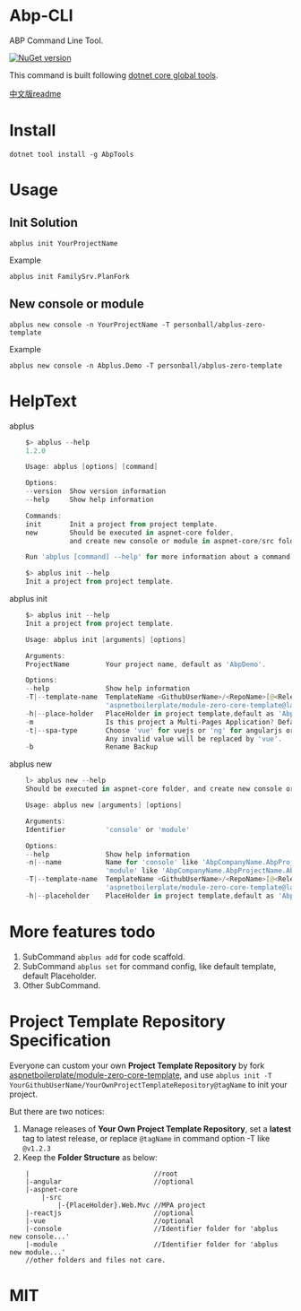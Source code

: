 # Abp-CLI

ABP Command Line Tool.  

[![NuGet version](https://badge.fury.io/nu/AbpTools.svg)](https://badge.fury.io/nu/AbpTools)

This command is built following [dotnet core global tools](https://docs.microsoft.com/zh-cn/dotnet/core/tools/global-tools).  

[中文版readme](https://github.com/personball/Abp-CLI/wiki)

# Install

    dotnet tool install -g AbpTools

# Usage

## Init Solution

    abplus init YourProjectName

Example

    abplus init FamilySrv.PlanFork

## New console or module

    abplus new console -n YourProjectName -T personball/abplus-zero-template

Example

    abplus new console -n Abplus.Demo -T personball/abplus-zero-template

# HelpText

abplus

```powershell
    $> abplus --help
    1.2.0

    Usage: abplus [options] [command]

    Options:
    --version  Show version information
    --help     Show help information

    Commands:
    init       Init a project from project template.  
    new        Should be executed in aspnet-core folder,   
               and create new console or module in aspnet-core/src folder.

    Run 'abplus [command] --help' for more information about a command.

    $> abplus init --help
    Init a project from project template.
```

abplus init

```powershell
    $> abplus init --help
    Init a project from project template.

    Usage: abplus init [arguments] [options]

    Arguments:
    ProjectName         Your project name, default as 'AbpDemo'.

    Options:
    --help              Show help information
    -T|--template-name  TemplateName <GithubUserName>/<RepoName>[@<ReleaseTag>], default as 
                        'aspnetboilerplate/module-zero-core-template@latest'.
    -h|--place-holder   PlaceHolder in project template,default as 'AbpCompanyName.AbpProjectName'.
    -m                  Is this project a Multi-Pages Application? Default as false.
    -t|--spa-type       Choose 'vue' for vuejs or 'ng' for angularjs or 'react' for reactjs.
                        Any invalid value will be replaced by 'vue'.
    -b                  Rename Backup
```

abplus new

```powershell
    l> abplus new --help
    Should be executed in aspnet-core folder, and create new console or module in aspnet-core/src folder.

    Usage: abplus new [arguments] [options]

    Arguments:
    Identifier          'console' or 'module'

    Options:
    --help              Show help information
    -n|--name           Name for 'console' like 'AbpCompanyName.AbpProjectName' or for   
                        'module' like 'AbpCompanyName.AbpProjectName.AbpModuleName'
    -T|--template-name  TemplateName <GithubUserName>/<RepoName>[@<ReleaseTag>], default as 
                        'aspnetboilerplate/module-zero-core-template@latest'.
    -h|--placeholder    PlaceHolder in project template,default as 'AbpCompanyName.AbpProjectName'.
```

# More features todo

1. SubCommand `abplus add` for code scaffold. 
1. SubCommand `abplus set` for command config, like default template, default Placeholder. 
1. Other SubCommand.

# Project Template Repository Specification

Everyone can custom your own **Project Template Repository** by fork [aspnetboilerplate/module-zero-core-template](https://github.com/aspnetboilerplate/module-zero-core-template), and use `abplus init -T YourGithubUserName/YourOwnProjectTemplateRepository@tagName` to init your project.  

But there are two notices:

1. Manage releases of **Your Own Project Template Repository**, set a **latest** tag to latest release, or replace `@tagName` in command option -T like `@v1.2.3`  
1. Keep the **Folder Structure** as below:

```
    |                               //root
    |-angular                       //optional  
    |-aspnet-core  
        |-src  
            |-{PlaceHolder}.Web.Mvc //MPA project  
    |-reactjs                       //optional  
    |-vue                           //optional  
    |-console                       //Identifier folder for 'abplus new console...'
    |-module                        //Identifier folder for 'abplus new module...'
    //other folders and files not care.  
```

# MIT
